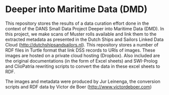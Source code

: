 Deeper into Maritime Data  (DMD)
===
This repository stores the results of a data curation effort done in the context of the DANS Small Data Project Deeper into Maritime Data  (DMD). In this project, we make scans of Muster rolls available and link them to the extracted metadata as presented in the Dutch Ships and Sailors Linked Data Cloud (http://dutchshipsandsailors.nl). This repository stores a number of RDF files in Turtle format that link DSS records to URIs of images. These images are hosted on a private cloud hosting (Dropbox). Also included are the original documentations (in the form of Excel sheets) and SWI-Prolog and ClioPatria rewriting scripts to convert the data in these excel sheets to RDF. 

The images and metadata were produced by Jur Leinenga, the conversion scripts and RDF data by Victor de Boer (http://www.victordeboer.com)
